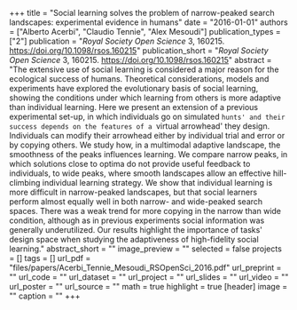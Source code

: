 +++
title = "Social learning solves the problem of narrow-peaked search landscapes: experimental evidence in humans"
date = "2016-01-01"
authors = ["Alberto Acerbi", "Claudio Tennie", "Alex Mesoudi"]
publication_types = ["2"]
publication = "_Royal Society Open Science_ 3, 160215. https://doi.org/10.1098/rsos.160215"
publication_short = "_Royal Society Open Science_ 3, 160215. https://doi.org/10.1098/rsos.160215"
abstract = "The extensive use of social learning is considered a major reason for the ecological success of humans. Theoretical considerations, models and experiments have explored the evolutionary basis of social learning, showing the conditions under which learning from others is more adaptive than individual learning. Here we present an extension of a previous experimental set-up, in which individuals go on simulated `hunts' and their success depends on the features of a `virtual arrowhead' they design. Individuals can modify their arrowhead either by individual trial and error or by copying others. We study how, in a multimodal adaptive landscape, the smoothness of the peaks influences learning. We compare narrow peaks, in which solutions close to optima do not provide useful feedback to individuals, to wide peaks, where smooth landscapes allow an effective hill-climbing individual learning strategy. We show that individual learning is more difficult in narrow-peaked landscapes, but that social learners perform almost equally well in both narrow- and wide-peaked search spaces. There was a weak trend for more copying in the narrow than wide condition, although as in previous experiments social information was generally underutilized. Our results highlight the importance of tasks' design space when studying the adaptiveness of high-fidelity social learning."
abstract_short = ""
image_preview = ""
selected = false
projects = []
tags = []
url_pdf = "files/papers/Acerbi_Tennie_Mesoudi_RSOpenSci_2016.pdf"
url_preprint = ""
url_code = ""
url_dataset = ""
url_project = ""
url_slides = ""
url_video = ""
url_poster = ""
url_source = ""
math = true
highlight = true
[header]
image = ""
caption = ""
+++
